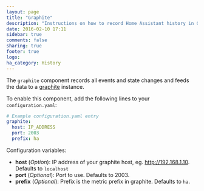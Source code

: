 ```yaml
---
layout: page
title: "Graphite"
description: "Instructions on how to record Home Assistant history in Graphite."
date: 2016-02-10 17:11
sidebar: true
comments: false
sharing: true
footer: true
logo: 
ha_category: History
---
```


The `graphite` component records all events and state changes and feeds the data to a [graphite](http://graphite.wikidot.com/) instance.

To enable this component, add the following lines to your `configuration.yaml`:

```yaml
# Example configuration.yaml entry
graphite:
  host: IP_ADDRESS
  port: 2003
  prefix: ha
```

Configuration variables:

- **host** (*Option*): IP address of your graphite host, eg. http://192.168.1.10. Defaults to `localhost`
- **port** (*Optional*): Port to use. Defaults to 2003.
- **prefix** (*Optional*):  Prefix is the metric prefix in graphite. Defaults to `ha`.

